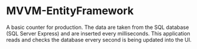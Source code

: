 # MVVM-EntityFramework
A basic counter for production. The data are taken from the SQL database (SQL Server Express) and are inserted every milliseconds. This application reads and checks the database ervery second is being updated into the UI.
